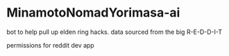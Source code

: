 # MinamotoNomadYorimasa-ai
bot to help pull up elden ring hacks. data sourced from the big R-E-D-D-I-T 

permissions for reddit dev app


